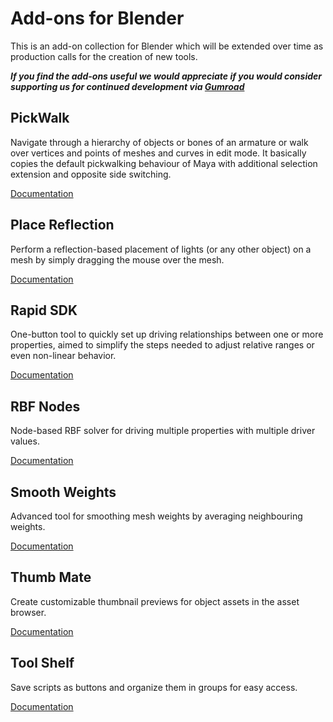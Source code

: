 # Add-ons for Blender

This is an add-on collection for Blender which will be extended over time as production calls for the creation of new tools.

***If you find the add-ons useful we would appreciate if you would consider supporting us for continued development via [Gumroad](https://braverabbit.gumroad.com)***

## PickWalk
Navigate through a hierarchy of objects or bones of an armature or walk over vertices and points of meshes and curves in edit mode.
It basically copies the default pickwalking behaviour of Maya with additional selection extension and opposite side switching.

[Documentation](https://github.com/IngoClemens/blender/wiki/PickWalk)

## Place Reflection
Perform a reflection-based placement of lights (or any other object) on a mesh by simply dragging the mouse over the mesh.

[Documentation](https://github.com/IngoClemens/blender/wiki/Place-Reflection)

## Rapid SDK
One-button tool to quickly set up driving relationships between one or more properties, aimed to simplify the steps needed to adjust relative ranges or even non-linear behavior.

[Documentation](https://github.com/IngoClemens/blender/wiki/Rapid-SDK)

## RBF Nodes
Node-based RBF solver for driving multiple properties with multiple driver values.

[Documentation](https://github.com/IngoClemens/blender/wiki/RBF-Nodes)

## Smooth Weights
Advanced tool for smoothing mesh weights by averaging neighbouring weights.

[Documentation](https://github.com/IngoClemens/blender/wiki/Smooth-Weights)

## Thumb Mate
Create customizable thumbnail previews for object assets in the asset browser.

[Documentation](https://github.com/IngoClemens/blender/wiki/Thumb-Mate)

## Tool Shelf
Save scripts as buttons and organize them in groups for easy access.

[Documentation](https://github.com/IngoClemens/blender/wiki/Tool-Shelf)
